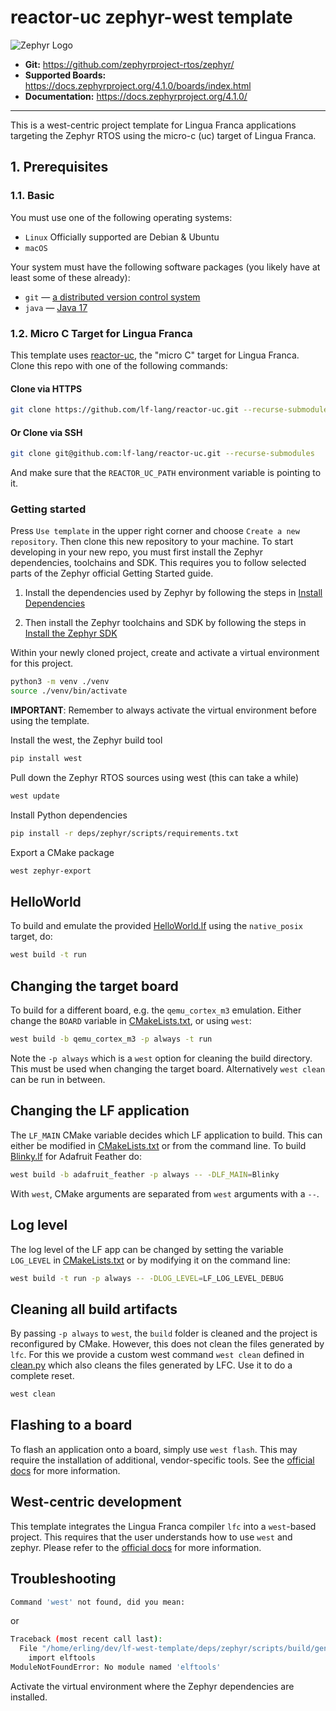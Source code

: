 # reactor-uc zephyr-west template

![Zephyr Logo](https://upload.wikimedia.org/wikipedia/commons/thumb/6/64/Zephyr_RTOS_logo_2015.svg/640px-Zephyr_RTOS_logo_2015.svg.png)

- **Git:** <https://github.com/zephyrproject-rtos/zephyr/>
- **Supported Boards:** <https://docs.zephyrproject.org/4.1.0/boards/index.html>
- **Documentation:** <https://docs.zephyrproject.org/4.1.0/>

______

This is a west-centric project template for Lingua Franca applications targeting the Zephyr RTOS using the micro-c (uc) target of Lingua Franca.

## 1. Prerequisites

### 1.1. Basic

You must use one of the following operating systems:

- `Linux` Officially supported are Debian & Ubuntu
- `macOS`

Your system must have the following software packages (you likely have at least some of these already):

- `git` — [a distributed version control system](https://git-scm.com/)
- `java` — [Java 17](https://openjdk.org/projects/jdk/17)

### 1.2. Micro C Target for Lingua Franca

This template uses [reactor-uc](https://github.com/lf-lang/reactor-uc), the "micro C" target for Lingua Franca. Clone this repo with one of the following commands:

#### Clone via HTTPS

```bash
git clone https://github.com/lf-lang/reactor-uc.git --recurse-submodules
```

#### Or Clone via SSH

```bash
git clone git@github.com:lf-lang/reactor-uc.git --recurse-submodules
```

And make sure that the `REACTOR_UC_PATH` environment variable is pointing to it.

### Getting started

Press `Use template` in the upper right corner and choose `Create a new repository`. Then clone this new repository to your machine.
To start developing in your new repo, you must first install the Zephyr dependencies, toolchains and SDK.
This requires you to follow selected parts of the Zephyr official Getting Started guide.

1. Install the dependencies used by Zephyr by following the steps in [Install Dependencies](https://docs.zephyrproject.org/4.1.0/develop/getting_started/index.html#install-dependencies)

2. Then install the Zephyr toolchains and SDK by following the steps in [Install the Zephyr SDK](https://docs.zephyrproject.org/4.1.0/develop/getting_started/index.html#install-the-zephyr-sdk)

Within your newly cloned project, create and activate a virtual environment for this project.

```sh
python3 -m venv ./venv
source ./venv/bin/activate
```

**IMPORTANT**: Remember to always activate the virtual environment before using the template.

Install the west, the Zephyr build tool

```sh
pip install west
```

Pull down the Zephyr RTOS sources using west (this can take a while)

```sh
west update
```

Install Python dependencies

```sh
pip install -r deps/zephyr/scripts/requirements.txt
```

Export a CMake package

```sh
west zephyr-export
```

## HelloWorld

To build and emulate the provided [HelloWorld.lf](./src/HelloWorld.lf) using the `native_posix` target, do:

```sh
west build -t run
```

## Changing the target board

To build for a different board, e.g. the `qemu_cortex_m3` emulation. Either change the `BOARD` variable in [CMakeLists.txt](./CMakeLists.txt), or using `west`:

```sh
west build -b qemu_cortex_m3 -p always -t run
```

Note the `-p always` which is a `west` option for cleaning the build directory. This must be used when changing the target board. Alternatively `west clean` can be run in between.

## Changing the LF application

The `LF_MAIN` CMake variable decides which LF application to build. This can either be modified in [CMakeLists.txt](/CMakeLists.txt) or from the command line. To build [Blinky.lf](/src/Blinky.lf) for Adafruit Feather do:

```sh
west build -b adafruit_feather -p always -- -DLF_MAIN=Blinky
```

With `west`, CMake arguments are separated from `west` arguments with a `--`.

## Log level

The log level of the LF app can be changed by setting the variable `LOG_LEVEL` in [CMakeLists.txt](./CMakeLists.txt) or by modifying it on the command line:

```sh
west build -t run -p always -- -DLOG_LEVEL=LF_LOG_LEVEL_DEBUG
```

## Cleaning all build artifacts

By passing `-p always` to `west`, the `build` folder is cleaned and the project is reconfigured by CMake. However, this does not clean the files generated by `lfc`. For this we provide a custom west command `west clean` defined in [clean.py](./scripts/clean.py) which also cleans the files generated by LFC. Use it to do a complete reset.

```sh
west clean
```

## Flashing to a board

To flash an application onto a board, simply use `west flash`. This may require the installation of additional, vendor-specific tools. See the [official docs](https://docs.zephyrproject.org/3.7.0/develop/west/build-flash-debug.html#west-flashing) for more information.

## West-centric development

This template integrates the Lingua Franca compiler `lfc` into a `west`-based project. This requires that the user understands how to use `west` and zephyr. Please refer to the [official docs](https://docs.zephyrproject.org/3.7.0/index.html) for more information.

## Troubleshooting

```sh
Command 'west' not found, did you mean:
```

or

```sh
Traceback (most recent call last):
  File "/home/erling/dev/lf-west-template/deps/zephyr/scripts/build/gen_kobject_list.py", line 62, in <module>
    import elftools
ModuleNotFoundError: No module named 'elftools'
```

Activate the virtual environment where the Zephyr dependencies are installed.
